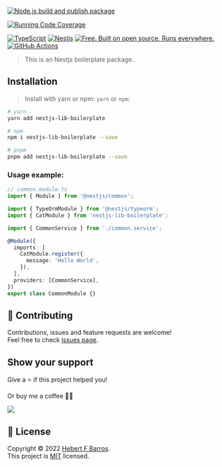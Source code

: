 [![Node.js build and publish package](https://github.com/hebertcisco/nestjs-lib-boilerplate/actions/workflows/npm-publish.yml/badge.svg)](https://github.com/hebertcisco/nestjs-lib-boilerplate/actions/workflows/npm-publish.yml)

[![Running Code Coverage](https://github.com/hebertcisco/nestjs-lib-boilerplate/actions/workflows/coverage.yml/badge.svg)](https://github.com/hebertcisco/nestjs-lib-boilerplate/actions/workflows/coverage.yml)

[![TypeScript](https://img.shields.io/badge/TypeScript-007ACC?style=flat&logo=typescript&logoColor=white)](https://www.typescriptlang.org/)
[![Nestjs](https://img.shields.io/badge/Nestjs-ea2845?style=flat&logo=nestjs&logoColor=white)](https://nestjs.com/)
[![Free. Built on open source. Runs everywhere.](https://img.shields.io/badge/VS_Code-0078D4?style=flat&logo=visual%20studio%20code&logoColor=white)](https://code.visualstudio.com/)
[![GitHub Actions](https://img.shields.io/badge/github%20actions-%232671E5.svg?style=flat&logo=githubactions&logoColor=white)](https://github.com/hebertcisco/nestjs-lib-boilerplate/actions)

> This is an Nestjs boilerplate package..

## Installation

> Install with yarn or npm: `yarn` or `npm`:

```bash
# yarn
yarn add nestjs-lib-boilerplate
```

```bash
# npm
npm i nestjs-lib-boilerplate --save
```

```bash
# pnpm
pnpm add nestjs-lib-boilerplate --save
```

### Usage example:

```ts
// common.module.ts
import { Module } from '@nestjs/common';

import { TypeOrmModule } from '@nestjs/typeorm';
import { CatModule } from 'nestjs-lib-boilerplate';

import { CommonService } from './common.service';

@Module({
  imports: [
    CatModule.register({
      message: 'Hello World',
    }),
  ],
  providers: [CommonService],
})
export class CommonModule {}
```

## 🤝 Contributing

Contributions, issues and feature requests are welcome!<br />Feel free to check [issues page](issues).

## Show your support

Give a ⭐️ if this project helped you!

Or buy me a coffee 🙌🏾

<a href="https://www.buymeacoffee.com/hebertcisco">
    <img src="https://img.buymeacoffee.com/button-api/?text=Buy me a coffee&emoji=&slug=hebertcisco&button_colour=FFDD00&font_colour=000000&font_family=Inter&outline_colour=000000&coffee_colour=ffffff" />
</a>

## 📝 License

Copyright © 2022 [Hebert F Barros](https://github.com/hebertcisco).<br />
This project is [MIT](LICENSE) licensed.
